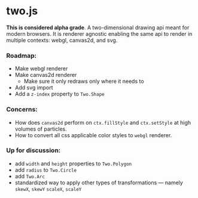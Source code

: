 two.js
======

__This is considered alpha grade__. A two-dimensional drawing api meant for modern browsers. It is renderer agnostic enabling the same api to render in multiple contexts: webgl, canvas2d, and svg.

### Roadmap:
+ Make webgl renderer
+ Make canvas2d renderer
  + Make sure it only redraws only where it needs to
+ Add svg import
+ Add a `z-index` property to `Two.Shape`

### Concerns:
+ How does `canvas2d` perform on `ctx.fillStyle` and `ctx.setStyle` at high volumes of particles.
+ How to convert all css applicable color styles to `webgl` renderer.

### Up for discussion:
+ add `width` and `height` properties to `Two.Polygon`
+ add `radius` to `Two.Circle`
+ add `Two.Arc`
+ standardized way to apply other types of transformations — namely `skewX`, `skewY` `scaleX`, `scaleY`